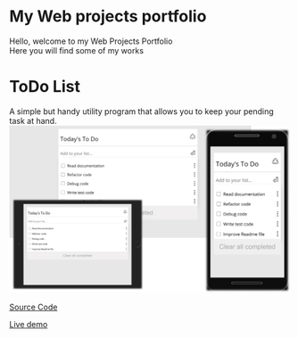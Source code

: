 
<div >
<h1> My Web projects portfolio</h1>

Hello, welcome to my Web Projects Portfolio  
Here you will find some of my works
</div>

<div> 
<h1>ToDo List</h1>
A simple but handy utility program that allows you to keep your pending task at hand.

<img src="./toDoList.png">

[Source Code](https://github.com/VicPeralta/to-Do-List)   

[Live demo](https://vicperalta.github.io/to-Do-List/)


